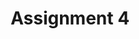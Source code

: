 ---
title: Assignment 4
topic: RLHF - DPO - LLM Decoding and Exploration
pdf: ../assets/assignments/HW4.pdf
zip: ../assets/assignments/HW4_Notebooks.zip
---